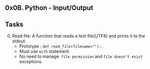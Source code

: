 ## 0x0B. Python - Input/Output

## Tasks

0. Read file:
A function that reads a text file(UTF8) and prints it to the stdout.
	+ Prototype : ``` def read_file(filename=""): ```.
	+ Must use ```with``` statement.
	+ No need to manage:  ``` file permission ``` and ```file doesn't exist``` exceptions.
